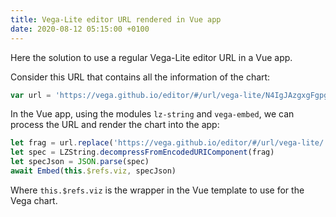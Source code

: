 ```yaml
---
title: Vega-Lite editor URL rendered in Vue app
date: 2020-08-12 05:15:00 +0100
---
```




Here the solution to use a regular Vega-Lite editor URL in a Vue app.

Consider this URL that contains all the information of the chart:

```js
var url = 'https://vega.github.io/editor/#/url/vega-lite/N4IgJAzgxgFgpgWwIYgFwhgF0wBwqgegIDc4BzJAOjIEtMYBXAI0poHsDp5kTykBaADZ04JACyUAVhDYA7EABoQAEzjQATjRyZ289AEEABBBoIcguIaZJ1h2DcyGA7nRiHETOMtXLDypJhUiioBKKigxEiCDGpoANqgYSD6wUxoAEwAHAC+ColoIABCqWgArKW5+egAwiWoYgDMlSBJACJ1AJwAjM1JAKJ1mT15LQUAYnWlTSNJAOJ1XR29BQASgwDsy+gAkpPp2QC6uSDI6gDWBdbqwXCyUGzKNLJkaKAAHq8gAGY0cILKBRQSkwAE8cHACrI2AgnlFgkg3jQIJ9BEhPIJ9M8LGgAAzZY4gz4-P4A9BpYFgiHoACODCQsh0gR0pBA+OyQA'
```

In the Vue app, using the modules `lz-string` and `vega-embed`, we can process the URL and render the chart into the app:

```js
let frag = url.replace('https://vega.github.io/editor/#/url/vega-lite/', '')
let spec = LZString.decompressFromEncodedURIComponent(frag)
let specJson = JSON.parse(spec)
await Embed(this.$refs.viz, specJson)
```

Where `this.$refs.viz` is the wrapper in the Vue template to use for the Vega chart.